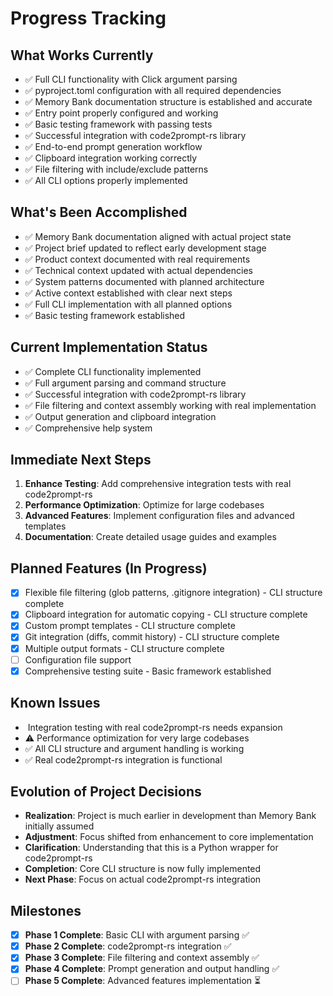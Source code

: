 # Progress Tracking

## What Works Currently
- ✅ Full CLI functionality with Click argument parsing
- ✅ pyproject.toml configuration with all required dependencies
- ✅ Memory Bank documentation structure is established and accurate
- ✅ Entry point properly configured and working
- ✅ Basic testing framework with passing tests
- ✅ Successful integration with code2prompt-rs library
- ✅ End-to-end prompt generation workflow
- ✅ Clipboard integration working correctly
- ✅ File filtering with include/exclude patterns
- ✅ All CLI options properly implemented

## What's Been Accomplished
- ✅ Memory Bank documentation aligned with actual project state
- ✅ Project brief updated to reflect early development stage
- ✅ Product context documented with real requirements
- ✅ Technical context updated with actual dependencies
- ✅ System patterns documented with planned architecture
- ✅ Active context established with clear next steps
- ✅ Full CLI implementation with all planned options
- ✅ Basic testing framework established

## Current Implementation Status
- ✅ Complete CLI functionality implemented
- ✅ Full argument parsing and command structure
- ✅ Successful integration with code2prompt-rs library
- ✅ File filtering and context assembly working with real implementation
- ✅ Output generation and clipboard integration
- ✅ Comprehensive help system

## Immediate Next Steps
1. **Enhance Testing**: Add comprehensive integration tests with real code2prompt-rs
2. **Performance Optimization**: Optimize for large codebases
3. **Advanced Features**: Implement configuration files and advanced templates
4. **Documentation**: Create detailed usage guides and examples

## Planned Features (In Progress)
- [x] Flexible file filtering (glob patterns, .gitignore integration) - CLI structure complete
- [x] Clipboard integration for automatic copying - CLI structure complete
- [x] Custom prompt templates - CLI structure complete
- [x] Git integration (diffs, commit history) - CLI structure complete
- [x] Multiple output formats - CLI structure complete
- [ ] Configuration file support
- [x] Comprehensive testing suite - Basic framework established

## Known Issues
- ️ Integration testing with real code2prompt-rs needs expansion
- ⚠️ Performance optimization for very large codebases
- ✅ All CLI structure and argument handling is working
- ✅ Real code2prompt-rs integration is functional

## Evolution of Project Decisions
- **Realization**: Project is much earlier in development than Memory Bank initially assumed
- **Adjustment**: Focus shifted from enhancement to core implementation
- **Clarification**: Understanding that this is a Python wrapper for code2prompt-rs
- **Completion**: Core CLI structure is now fully implemented
- **Next Phase**: Focus on actual code2prompt-rs integration

## Milestones
- [x] **Phase 1 Complete**: Basic CLI with argument parsing ✅
- [x] **Phase 2 Complete**: code2prompt-rs integration ✅
- [x] **Phase 3 Complete**: File filtering and context assembly ✅
- [x] **Phase 4 Complete**: Prompt generation and output handling ✅
- [ ] **Phase 5 Complete**: Advanced features implementation ⏳
